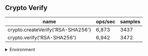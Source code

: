 ## Crypto Verify

|name|ops/sec|samples|
|-|-|-|
|crypto.createVerify('RSA-SHA256')|6,873|3437|
|crypto.verify('RSA-SHA256')|6,942|3472|


<details>
<summary>Environment</summary>

* __Machine:__ linux x64 | 4 vCPUs | 15.2GB Mem
* __Run:__ Mon May 13 2024 15:52:44 GMT+0000 (Coordinated Universal Time)
</details>

<!--
{"environment":{"platform":"linux","arch":"x64","cpus":4,"totalMemory":15.245216369628906},"benchmarks":[{"name":"crypto.createVerify('RSA-SHA256')","opsSec":6873.533502151063,"samples":3437},{"name":"crypto.verify('RSA-SHA256')","opsSec":6942.81151455895,"samples":3472}]}-->
